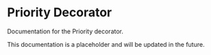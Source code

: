 # Priority Decorator

Documentation for the Priority decorator.

This documentation is a placeholder and will be updated in the future.
